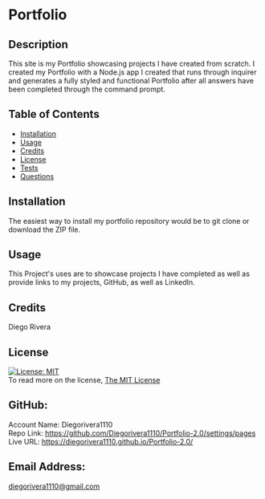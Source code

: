 # Portfolio

  ## Description
  This site is my Portfolio showcasing projects I have created from scratch. I created my Portfolio with a Node.js app I created that runs through inquirer and generates a fully styled and functional Portfolio after all answers have been completed through the command prompt. 

  ## Table of Contents
  - [Installation](#installation)
  - [Usage](#usage)
  - [Credits](#credits)
  - [License](#license)
  - [Tests](#tests)
  - [Questions](#questions)

  ## Installation
  The easiest way to install my portfolio repository would be to git clone or download the ZIP file. 

  ## Usage
  This Project's uses are to showcase projects I have completed as well as provide links to my projects, GitHub, as well as LinkedIn.

  ## Credits
  Diego Rivera

  ## License
  [![License: MIT](https://img.shields.io/badge/License-MIT-yellow.svg)](https://opensource.org/licenses/MIT)<br />
  To read more on the license, [The MIT License](https://opensource.org/licenses/MIT)
  

  ## GitHub: 
  Account Name: Diegorivera1110<br /> 
  Repo Link: https://github.com/Diegorivera1110/Portfolio-2.0/settings/pages <br /> 
  Live URL: https://diegorivera1110.github.io/Portfolio-2.0/

  ## Email Address: 
  diegorivera1110@gmail.com